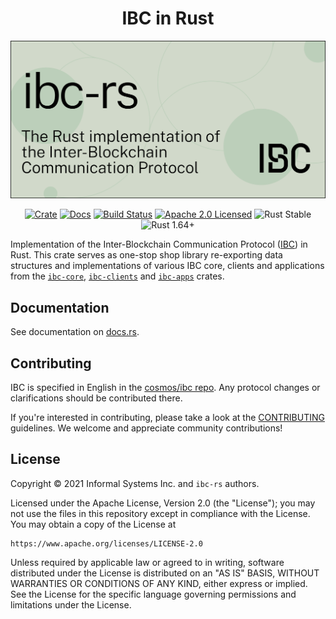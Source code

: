 <div align="center">
    <h1>IBC in Rust</h1>
</div>

![banner](./../docs/static/img/ibc-rs-cover.svg)

<div align="center">

[![Crate][crate-image]][crate-link]
[![Docs][docs-image]][docs-link]
[![Build Status][build-image]][build-link]
[![Apache 2.0 Licensed][license-image]][license-link]
![Rust Stable][rustc-image]
![Rust 1.64+][rustc-version]

</div>

Implementation of the Inter-Blockchain Communication Protocol ([IBC]) in Rust.
This crate serves as one-stop shop library re-exporting data structures and
implementations of various IBC core, clients and applications from the
[`ibc-core`](../ibc-core), [`ibc-clients`](../ibc-clients) and
[`ibc-apps`](../ibc-apps) crates.

## Documentation

See documentation on [docs.rs][docs-link].

## Contributing

IBC is specified in English in the [cosmos/ibc
repo](https://github.com/cosmos/ibc). Any protocol changes or clarifications
should be contributed there.

If you're interested in contributing, please take a look at the
[CONTRIBUTING](./../CONTRIBUTING.md) guidelines. We welcome and appreciate
community contributions!

## License

Copyright © 2021 Informal Systems Inc. and `ibc-rs` authors.

Licensed under the Apache License, Version 2.0 (the "License"); you may not use
the files in this repository except in compliance with the License. You may
obtain a copy of the License at

    https://www.apache.org/licenses/LICENSE-2.0

Unless required by applicable law or agreed to in writing, software distributed
under the License is distributed on an "AS IS" BASIS, WITHOUT WARRANTIES OR
CONDITIONS OF ANY KIND, either express or implied. See the License for the
specific language governing permissions and limitations under the License.

[//]: # (badges)

[crate-image]: https://img.shields.io/crates/v/ibc.svg
[crate-link]: https://crates.io/crates/ibc
[docs-image]: https://docs.rs/ibc/badge.svg
[docs-link]: https://docs.rs/ibc/
[build-image]: https://github.com/cosmos/ibc-rs/workflows/Rust/badge.svg
[build-link]: https://github.com/cosmos/ibc-rs/actions?query=workflow%3ARust
[license-image]: https://img.shields.io/badge/license-Apache2.0-blue.svg
[license-link]: https://github.com/cosmos/ibc-rs/blob/main/LICENSE
[rustc-image]: https://img.shields.io/badge/rustc-stable-blue.svg
[rustc-version]: https://img.shields.io/badge/rustc-1.60+-blue.svg

[//]: # (general links)

[IBC]: https://github.com/cosmos/ibc
